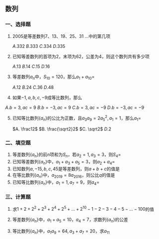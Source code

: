## 数列

### 一、选择题

1. $2005$是等差数列$7、13、19、25、31\ ...$中的第几项

   $A. 332$         $B. 333$          $C. 334$           $D. 335$

2. 已知等差数列的首项为$2$，末项为$62$，公差为$4$，则这个数列共有多少项

   $A. 13$           $B. 14$            $C. 15$             $D. 16$

3. 等差数列$a_n$中，$S_{10}=120$，那么$a_1+a_{10}=$

   $A. 12$           $B. 24$            $C. 36$             $D. 48$

4.  如果$-1,a,b,c,-9$成等比数列，那么

   $A. b=3,ac=9$        $B. b=-3,ac=9$          $C. b=3,ac=-9$           $D. b=-3,ac=-9$

5. 已知等比数列{$a_n$}的公比为正数，且$a_3a_9=2a_5^2,a_1=1$，那么$a_1=$

   $A. \frac12$           $B. \frac{\sqrt2}2$             $C. \sqrt2$            $D. 2$



### 二、填空题

1.  等差数列{$a_n$}的前$n$项和为$S_n$，若$a_2=1,a_3=3$，则$S_4=$
2. 已知等差数列{$a_n$}中，$a_1+a_3+a_5=3$，则$a_2+a_4=$
3. 已知数列$a,-15,b,c,45$是等差数列，则$a+b+c$的值是
4. 在等比数列{$a_n$}中，$a_{2019}=8a_{2016}$，则公比$q$的值是
5. 已知等比数列{$a_n$}中，$a_1=1,a_7=9$，则$a_4=$



### 三、计算题

1. 求$1+2+2^2+2^3+2^4+2^5+...+2^{10}-1-2-3-4-5-...-100$的值











2. 等差数列{$a_n$}中，$a_1+a_5=10$，$a_4=7$，求数列{$a_n$}的公差









3. 等比数列{$a_n$}中，$a_1a_9=64,a_3+a_7=20$，求$a_{11}$


